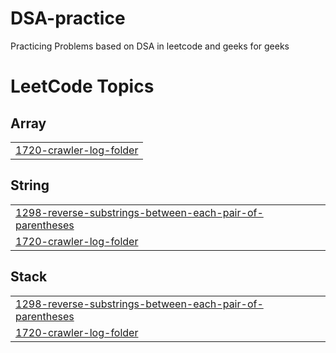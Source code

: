 # DSA-practice
Practicing Problems based on DSA in leetcode and geeks for geeks

<!---LeetCode Topics Start-->
# LeetCode Topics
## Array
|  |
| ------- |
| [1720-crawler-log-folder](https://github.com/Keerthii-7/DSA-practice/tree/master/1720-crawler-log-folder) |
## String
|  |
| ------- |
| [1298-reverse-substrings-between-each-pair-of-parentheses](https://github.com/Keerthii-7/DSA-practice/tree/master/1298-reverse-substrings-between-each-pair-of-parentheses) |
| [1720-crawler-log-folder](https://github.com/Keerthii-7/DSA-practice/tree/master/1720-crawler-log-folder) |
## Stack
|  |
| ------- |
| [1298-reverse-substrings-between-each-pair-of-parentheses](https://github.com/Keerthii-7/DSA-practice/tree/master/1298-reverse-substrings-between-each-pair-of-parentheses) |
| [1720-crawler-log-folder](https://github.com/Keerthii-7/DSA-practice/tree/master/1720-crawler-log-folder) |
<!---LeetCode Topics End-->
